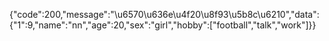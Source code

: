 {"code":200,"message":"\u6570\u636e\u4f20\u8f93\u5b8c\u6210","data":{"1":9,"name":"nn","age":20,"sex":"girl","hobby":["football","talk","work"]}}